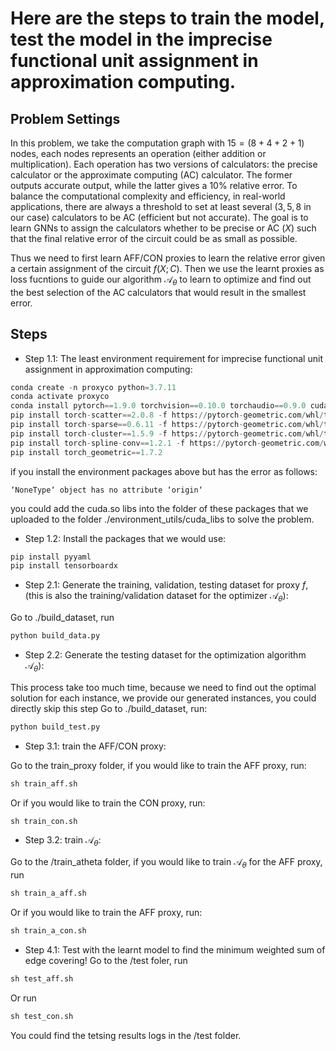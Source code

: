 # Here are the steps to train the model, test the model in the imprecise functional unit assignment in approximation computing.

## Problem Settings
In this problem, we take the computation graph with $15 = (8+4+2+1)$ nodes, each nodes represents an operation (either addition or multiplication). Each operation has two versions of calculators: the precise calculator or the approximate computing (AC) calculator. The former outputs accurate output, while the latter gives a $10\%$ relative error. To balance the computational complexity and efficiency, in real-world applications, there are always a threshold to set at least several ($3,5,8$ in our case) calculators to be AC (efficient but not accurate). The goal is to learn GNNs to assign the calculators whether to be precise or AC ($X$) such that the final relative error of the circuit could be as small as possible.

Thus we need to first learn AFF/CON proxies to learn the relative error given a certain assignment of the circuit $f(X;C)$. Then we use the learnt proxies as loss fucntions to guide our algorithm $\mathcal{A}_{\theta}$ to learn to optimize and find out the best selection of the AC calculators that would result in the smallest error.

## Steps
- Step 1.1: The least environment requirement for imprecise functional unit assignment in approximation computing: 

```Python
conda create -n proxyco python=3.7.11
conda activate proxyco
conda install pytorch==1.9.0 torchvision==0.10.0 torchaudio==0.9.0 cudatoolkit=11.1 -c pytorch -c conda-forge
pip install torch-scatter==2.0.8 -f https://pytorch-geometric.com/whl/torch-1.9.0+cu111
pip install torch-sparse==0.6.11 -f https://pytorch-geometric.com/whl/torch-1.9.0+cu111   # this may take a while...
pip install torch-cluster==1.5.9 -f https://pytorch-geometric.com/whl/torch-1.9.0+cu111
pip install torch-spline-conv==1.2.1 -f https://pytorch-geometric.com/whl/torch-1.9.0+cu111
pip install torch_geometric==1.7.2
```

if you install the environment packages above but has the error as follows:
```
‘NoneType‘ object has no attribute ‘origin‘
```
you could add the cuda.so libs into the folder of these packages that we uploaded to the folder ./environment_utils/cuda_libs to solve the problem.

- Step 1.2: Install the packages that we would use:
```Python
pip install pyyaml
pip install tensorboardx
```

- Step 2.1: Generate the training, validation, testing dataset for proxy $f$, (this is also the training/validation dataset for the optimizer $\mathcal{A}_\theta$):

Go to ./build_dataset, run
```Python
python build_data.py
```

- Step 2.2: Generate the testing dataset for the optimization algorithm $\mathcal{A}_\theta$):

This process take too much time, because we need to find out the optimal solution for each instance, we provide our generated instances, you could directly skip this step
Go to ./build_dataset, run:
```Python
python build_test.py
```

- Step 3.1: train the AFF/CON proxy:

Go to the train_proxy folder, if you would like to train the AFF proxy, run:
```Python
sh train_aff.sh
```
Or if you would like to train the CON proxy, run:
```Python
sh train_con.sh
```

- Step 3.2: train $\mathcal{A}_{\theta}$:

Go to the /train_atheta folder, if you would like to train $\mathcal{A}_{\theta}$ for the AFF proxy, run
```Python
sh train_a_aff.sh
```
Or if you would like to train the AFF proxy, run:
```Python
sh train_a_con.sh
```

- Step 4.1: Test with the learnt model to find the minimum weighted sum of edge covering!
Go to the /test foler, run
```Python
sh test_aff.sh
```
Or run
```Python
sh test_con.sh
```

You could find the tetsing results logs in the /test folder.



